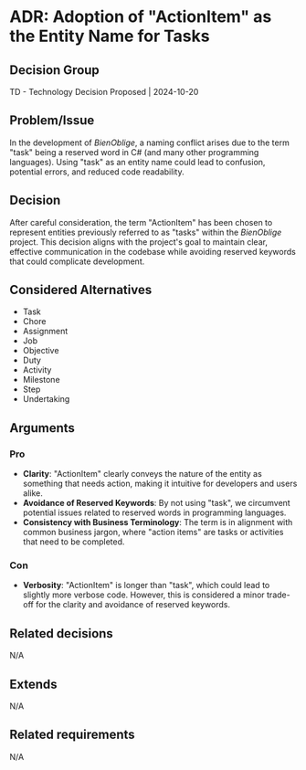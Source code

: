 # ADR: Adoption of "ActionItem" as the Entity Name for Tasks

## Decision Group

TD - Technology Decision
Proposed | 2024-10-20

## Problem/Issue

In the development of *BienOblige*, a naming conflict arises due to the term "task" being a reserved word in C# (and many other programming languages). Using "task" as an entity name could lead to confusion, potential errors, and reduced code readability.

## Decision

After careful consideration, the term "ActionItem" has been chosen to represent entities previously referred to as "tasks" within the *BienOblige* project. This decision aligns with the project's goal to maintain clear, effective communication in the codebase while avoiding reserved keywords that could complicate development.

## Considered Alternatives

- Task
- Chore
- Assignment
- Job
- Objective
- Duty
- Activity
- Milestone
- Step
- Undertaking

## Arguments

### Pro

- **Clarity**: "ActionItem" clearly conveys the nature of the entity as something that needs action, making it intuitive for developers and users alike.
- **Avoidance of Reserved Keywords**: By not using "task", we circumvent potential issues related to reserved words in programming languages.
- **Consistency with Business Terminology**: The term is in alignment with common business jargon, where "action items" are tasks or activities that need to be completed.

### Con

- **Verbosity**: "ActionItem" is longer than "task", which could lead to slightly more verbose code. However, this is considered a minor trade-off for the clarity and avoidance of reserved keywords.

## Related decisions

N/A

## Extends

N/A

## Related requirements

N/A
